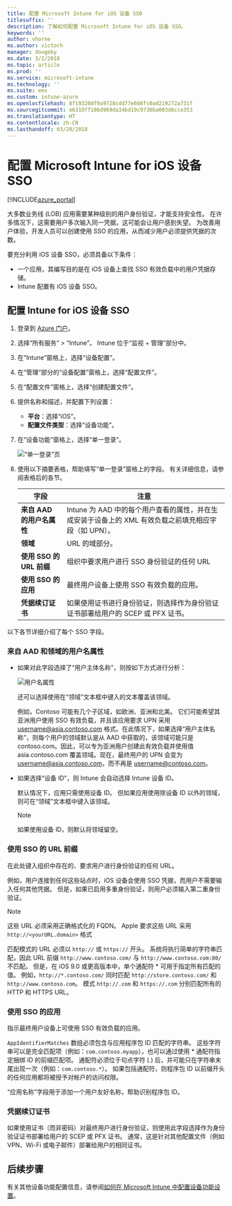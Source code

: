```yaml
---
title: 配置 Microsoft Intune for iOS 设备 SSO
titlesuffix: ''
description: 了解如何配置 Microsoft Intune for iOS 设备 SSO。
keywords: ''
author: vhorne
ms.author: victorh
manager: dougeby
ms.date: 3/2/2018
ms.topic: article
ms.prod: ''
ms.service: microsoft-intune
ms.technology: ''
ms.suite: ems
ms.custom: intune-azure
ms.openlocfilehash: 8f19320df9a9728cdd77e608fc0ad219272a731f
ms.sourcegitcommit: e6319ff186d969da34bd19c9730ba003d6cce353
ms.translationtype: HT
ms.contentlocale: zh-CN
ms.lasthandoff: 03/20/2018
---
```

# <a name="configure-microsoft-intune-for-ios-device-single-sign-on"></a>配置 Microsoft Intune for iOS 设备 SSO

[!INCLUDE[azure_portal](./includes/azure_portal.md)]

大多数业务线 (LOB) 应用需要某种级别的用户身份验证，才能支持安全性。 在许多情况下，这需要用户多次输入同一凭据，这可能会让用户感到失望。 为改善用户体验，开发人员可以创建使用 SSO 的应用，从而减少用户必须提供凭据的次数。

要充分利用 iOS 设备 SSO，必须具备以下条件：

- 一个应用，其编写目的是在 iOS 设备上查找 SSO 有效负载中的用户凭据存储。
- Intune 配置有 iOS 设备 SSO。

## <a name="to-configure-intune-for-ios-device-single-sign-on"></a>配置 Intune for iOS 设备 SSO


1. 登录到 [Azure 门户](https://portal.azure.com)。
2. 选择“所有服务” > “Intune”。 Intune 位于“监视 + 管理”部分中。
3. 在“Intune”窗格上，选择“设备配置”。
4. 在“管理”部分的“设备配置”窗格上，选择“配置文件”。
5. 在“配置文件”窗格上，选择“创建配置文件”。
6. 提供名称和描述，并配置下列设置：
   - **平台**：选择“iOS”。
   - **配置文件类型**：选择“设备功能”。
7. 在“设备功能”窗格上，选择“单一登录”。

   ![“单一登录”页](./media/sso-blade.png)

8. 使用以下摘要表格，帮助填写“单一登录”窗格上的字段。 有关详细信息，请参阅表格后的各节。

   |字段  |注意|
   |---------|---------|
   |**来自 AAD 的用户名属性**|Intune 为 AAD 中的每个用户查看的属性，并在生成安装于设备上的 XML 有效负载之前填充相应字段（如 UPN）。|
   |**领域**|URL 的域部分。|
   |**使用 SSO 的 URL 前缀**|组织中要求用户进行 SSO 身份验证的任何 URL|
   |**使用 SSO 的应用**|最终用户设备上使用 SSO 有效负载的应用。|
   |**凭据续订证书**|如果使用证书进行身份验证，则选择作为身份验证证书部署给用户的 SCEP 或 PFX 证书。|

以下各节详细介绍了每个 SSO 字段。

### <a name="username-attribute-from-aad-and-realm"></a>来自 AAD 和领域的用户名属性

- 如果对此字段选择了“用户主体名称”，则按如下方式进行分析：

   ![用户名属性](media/User-name-attribute.png)

   还可以选择使用在“领域”文本框中键入的文本覆盖该领域。

   例如，Contoso 可能有几个子区域，如欧洲、亚洲和北美。 它们可能希望其亚洲用户使用 SSO 有效负载，并且该应用要求 UPN 采用 username@asia.contoso.com 格式。在此情况下，如果选择“用户主体名称”，则每个用户的领域默认是从 AAD 中获取的，该领域可能只是 contoso.com。因此，可以专为亚洲用户创建此有效负载并使用值 asia.contoso.com 覆盖领域。现在，最终用户的 UPN 会变为 username@asia.contoso.com，而不再是 username@contoso.com。

- 如果选择“设备 ID”，则 Intune 会自动选择 Intune 设备 ID。

   默认情况下，应用只需使用设备 ID。 但如果应用使用除设备 ID 以外的领域，则可在“领域”文本框中键入该领域。

   > [!NOTE]
   > 如果使用设备 ID，则默认将领域留空。

### <a name="url-prefixes-that-will-use-single-sign-on"></a>使用 SSO 的 URL 前缀

在此处键入组织中存在的、要求用户进行身份验证的任何 URL。

例如，用户连接到任何这些站点时，iOS 设备会使用 SSO 凭据，而用户不需要输入任何其他凭据。 但是，如果已启用多重身份验证，则用户必须输入第二重身份验证。

> [!NOTE]
> 这些 URL 必须采用正确格式化的 FQDN。 Apple 要求这些 URL 采用 `http://<yourURL.domain>` 格式

匹配模式的 URL 必须以 `http://` 或 `https://` 开头。 系统将执行简单的字符串匹配，因此 URL 前缀 `http://www.contoso.com/` 与 `http://www.contoso.com:80/` 不匹配。 但是，在 iOS 9.0 或更高版本中，单个通配符 \* 可用于指定所有匹配的值。 例如，`http://*.contoso.com/` 同时匹配 `http://store.contoso.com/` 和 `http://www.contoso.com`。
模式 `http://.com` 和 `https://.com` 分别匹配所有的 HTTP 和 HTTPS URL。

### <a name="apps-that-will-use-single-sign-on"></a>使用 SSO 的应用

指示最终用户设备上可使用 SSO 有效负载的应用。

`AppIdentifierMatches` 数组必须包含与应用程序包 ID 匹配的字符串。 这些字符串可以是完全匹配项（例如：`com.contoso.myapp`），也可以通过使用 \* 通配符指定捆绑 ID 的前缀匹配项。 通配符必须位于句点字符 (.) 后，并可能只在字符串末尾出现一次（例如：`com.contoso.*`）。 如果包括通配符，则程序包 ID 以前缀开头的任何应用都将被授予对帐户的访问权限。

“应用名称”字段用于添加一个用户友好名称，帮助识别程序包 ID。

### <a name="credential-renewal-certificate"></a>凭据续订证书

如果使用证书（而非密码）对最终用户进行身份验证，则使用此字段选择作为身份验证证书部署给用户的 SCEP 或 PFX 证书。 通常，这是针对其他配置文件（例如 VPN、Wi-Fi 或电子邮件）部署给用户的相同证书。

## <a name="next-steps"></a>后续步骤

有关其他设备功能配置信息，请参阅[如何在 Microsoft Intune 中配置设备功能设置](device-features-configure.md)。
